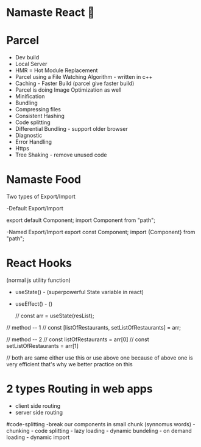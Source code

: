 # Namaste React 🚀

# Parcel
  - Dev build
  - Local Server
  - HMR = Hot Module Replacement
  - Parcel using a File Watching Algorithm - written in c++
  - Caching - Faster Build (parcel give faster build)
  - Parcel is doing Image Optimization as well
  - Minification 
  - Bundling
  - Compressing files
  - Consistent Hashing
  - Code splitting
  - Differential Bundling - support older browser
  - Diagnostic
  - Error Handling
  - Https
  - Tree Shaking - remove unused code

  # Namaste Food
  


  Two types of Export/Import

  -Default Export/Import

  export default Component;
  import Component from "path";

  -Named Export/Import
   export const Component;
   import {Component} from "path";


# React Hooks
  (normal js utility function)
  - useState() - (superpowerful State variable in react)
  - useEffect() - ()

    // const arr = useState(resList);

  // method -- 1
  // const [listOfRestaurants, setListOfRestaurants] = arr;

  // method -- 2
  // const listOfRestaurants = arr[0]
  // const setListOfRestaurants = arr[1]

  // both are same either use this or use above one because of above one is very efficient that's why we better practice on this


# 2 types Routing in web apps
  - client side routing
  - server side routing

#code-splitting
   -break our components in small chunk
   (synnomus words)
      - chunking
      - code splitting
      - lazy loading
      - dynamic bundeling
      - on demand loading
      - dynamic import
